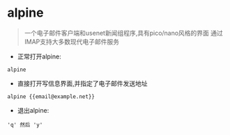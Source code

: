 # alpine

> 一个电子邮件客户端和usenet新闻组程序,具有pico/nano风格的界面
> 通过IMAP支持大多数现代电子邮件服务

- 正常打开alpine:

`alpine`

- 直接打开写信息界面,并指定了电子邮件发送地址

`alpine {{email@example.net}}`

- 退出alpine:

`'q' 然后 'y'`
